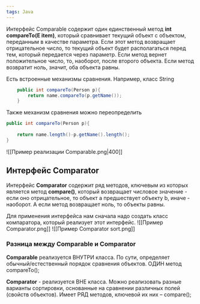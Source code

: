 ```yaml
---
tags: Java 
--- 
```

Интерфейс Comparable содержит один единственный метод **int compareTo(E item)**, который сравнивает текущий объект с объектом, переданным в качестве параметра. Если этот метод возвращает отрицательное число, то текущий объект будет располагаться перед тем, который передается через параметр. Если метод вернет положительное число, то, наоборот, после второго объекта. Если метод возвратит ноль, значит, оба объекта равны.

Есть встроенные механизмы сравнения. Например, класс String
```java
    public int compareTo(Person p){
        return name.compareTo(p.getName());
    }
```

Также механизм сравнения можно переопределить
```java
public int compareTo(Person p){
     
    return name.length()-p.getName().length();
}
```

![[Пример реализации Comparable.png|400]]
## Интерфейс Comparator
Интерфейс **Comparator** содержит ряд методов, ключевым из которых является метод **compare()**, который возвращает числовое значение - если оно отрицательное, то объект a предшествует объекту b, иначе - наоборот. А если метод возвращает ноль, то объекты равны.

Для применения интерфейса нам сначала надо создать класс компаратора,
который реализует этот интерфейс.
![[Пример Comparator.png]]
![[Пример Comparator sort.png]]

### Разница между Comparable и Comparator
**Comparable** реализуется ВНУТРИ класса. По сути, определяет обычный/естественный порядок сравнения объектов. ОДИН метод compareTo(); 

**Comparator** - реализуется ВНЕ класса.
Можно реализовать разные варианты сортировки, основанные на сравнении различных полей (свойств объектов). Имеет РЯД методов, ключевой их них – compare();
